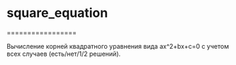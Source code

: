 # square_equation
=================

Вычисление корней квадратного уравнения вида ax^2+bx+c=0 с учетом всех случаев (есть/нет/1/2 решений).
